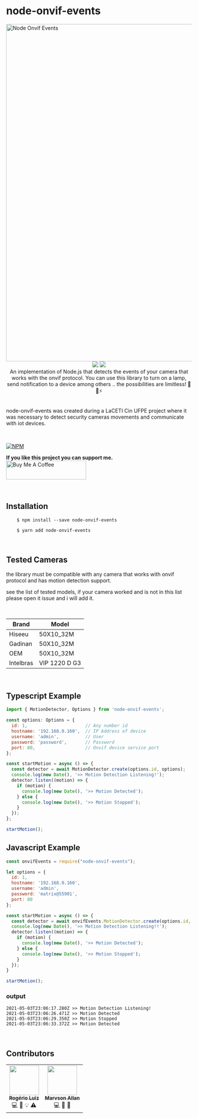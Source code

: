 # node-onvif-events

<img width="914" alt="Node Onvif Events" src="https://i.imgur.com/xdYpPIs.png" align="center">

<br />

<center>
<a href="https://www.npmjs.com/package/node-onvif-events"><img src="https://img.shields.io/npm/dm/node-onvif-events.svg"/></a>
<a href="https://www.npmjs.com/package/node-onvif-events"><img src="https://img.shields.io/npm/v/node-onvif-events"/></a>
</center>
<center>
An implementation of Node.js that detects the events of your camera that works with the onvif protocol.
You can use this library to turn on a lamp, send notification to a device among others .. the possibilities are limitless! 🚀✨⚡️
</center>

<br />

node-onvif-events was created during a LaCETI Cin UFPE project where it was necessary to detect security cameras movements and communicate with iot devices.

<br />

[![NPM](https://nodei.co/npm/node-onvif-events.png?downloads=true&downloadRank=true&stars=true)](https://nodei.co/npm/node-onvif-events/)


**If you like this project you can support me.**  
<a href="https://www.buymeacoffee.com/rog3r" target="_blank"><img src="https://cdn.buymeacoffee.com/buttons/default-white.png" alt="Buy Me A Coffee" style="height: 51px !important;width: 217px !important;" ></a>

<br />

## Installation

```shell
    $ npm install --save node-onvif-events
```
```shell
    $ yarn add node-onvif-events
```

<br />

## Tested Cameras

the library must be compatible with any camera that works with onvif protocol and has motion detection support.

see the list of tested models, if your camera worked and is not in this list please open it issue and i will add it.

<br />

| Brand     | Model         |
|-----------|---------------|
| Hiseeu    | 50X10_32M     |
| Gadinan   | 50X10_32M     |
| OEM       | 50X10_32M     |
| Intelbras | VIP 1220 D G3 |

<br />


## Typescript Example

```js
import { MotionDetector, Options } from 'node-onvif-events';

const options: Options = {
  id: 1,                      // Any number id
  hostname: '192.168.0.160',  // IP Address of device
  username: 'admin',          // User
  password: 'password',       // Password
  port: 80,                   // Onvif device service port
};

const startMotion = async () => {
  const detector = await MotionDetector.create(options.id, options);
  console.log(new Date(), '>> Motion Detection Listening!');
  detector.listen((motion) => {
    if (motion) {
      console.log(new Date(), '>> Motion Detected');
    } else {
      console.log(new Date(), '>> Motion Stopped');
    }
  });
};

startMotion();

```

## Javascript Example

```js
const onvifEvents = require("node-onvif-events");

let options = {
  id: 1,
  hostname: '192.168.0.160',
  username: 'admin',
  password: 'matrix@55901',
  port: 80
};

const startMotion = async () => {
  const detector = await onvifEvents.MotionDetector.create(options.id, options);
  console.log(new Date(), '>> Motion Detection Listening!!');
  detector.listen((motion) => {
    if (motion) {
      console.log(new Date(), '>> Motion Detected');
    } else {
      console.log(new Date(), '>> Motion Stopped');
    }
  });
}

startMotion();
```

### output
```
2021-05-03T23:06:17.280Z >> Motion Detection Listening!
2021-05-03T23:06:26.471Z >> Motion Detected
2021-05-03T23:06:29.350Z >> Motion Stopped
2021-05-03T23:06:33.372Z >> Motion Detected
```

<br />


## Contributors

<!-- markdownlint-disable -->
<table>
  <tr>
    <td align="center"><a href="https://github.com/rog3r-dev/"><img src="https://avatars.githubusercontent.com/u/61806102?v=4" width="80px;" alt=""/><br /><sub><b>Rogério Luiz</b></sub></a><br /><a title="code">💻</a> <a title="Ideas, Planning, & Feedback">🤔</a> <a title="Concept">💡</a> <a title="Tests">⚠️</a></td>
    <td align="center"><a href="https://github.com/marvson"><img src="https://avatars.githubusercontent.com/u/12283227?v=4" width="80px;" alt=""/><br /><sub><b>Marvson Allan</b></sub></a><br /><a title="code">💻</a> <a title="Ideas, Planning, & Feedback">🤔</a> <a title="Reviewed Pull Requests">👀</a> </td>
  </tr>
</table>
<!-- markdownlint-restore -->
